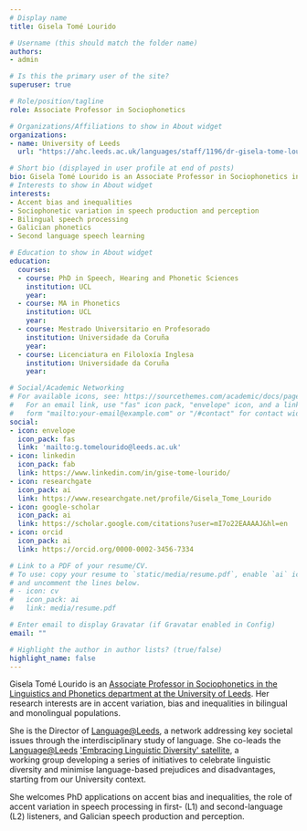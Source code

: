 ```yaml
---
# Display name
title: Gisela Tomé Lourido

# Username (this should match the folder name)
authors:
- admin

# Is this the primary user of the site?
superuser: true

# Role/position/tagline
role: Associate Professor in Sociophonetics

# Organizations/Affiliations to show in About widget
organizations:
- name: University of Leeds
  url: "https://ahc.leeds.ac.uk/languages/staff/1196/dr-gisela-tome-lourido"

# Short bio (displayed in user profile at end of posts)
bio: Gisela Tomé Lourido is an Associate Professor in Sociophonetics in the Linguistics and Phonetics department at the University of Leeds.
# Interests to show in About widget
interests:
- Accent bias and inequalities
- Sociophonetic variation in speech production and perception
- Bilingual speech processing
- Galician phonetics
- Second language speech learning

# Education to show in About widget
education:
  courses:
  - course: PhD in Speech, Hearing and Phonetic Sciences
    institution: UCL
    year: 
  - course: MA in Phonetics
    institution: UCL
    year: 
  - course: Mestrado Universitario en Profesorado
    institution: Universidade da Coruña
    year: 
  - course: Licenciatura en Filoloxía Inglesa
    institution: Universidade da Coruña
    year:

# Social/Academic Networking
# For available icons, see: https://sourcethemes.com/academic/docs/page-builder/#icons
#   For an email link, use "fas" icon pack, "envelope" icon, and a link in the
#   form "mailto:your-email@example.com" or "/#contact" for contact widget.
social:
- icon: envelope
  icon_pack: fas
  link: 'mailto:g.tomelourido@leeds.ac.uk'
- icon: linkedin
  icon_pack: fab
  link: https://www.linkedin.com/in/gise-tome-lourido/
- icon: researchgate
  icon_pack: ai
  link: https://www.researchgate.net/profile/Gisela_Tome_Lourido
- icon: google-scholar
  icon_pack: ai
  link: https://scholar.google.com/citations?user=mI7o22EAAAAJ&hl=en
- icon: orcid
  icon_pack: ai
  link: https://orcid.org/0000-0002-3456-7334

# Link to a PDF of your resume/CV.
# To use: copy your resume to `static/media/resume.pdf`, enable `ai` icons in `params.toml`, 
# and uncomment the lines below.
# - icon: cv
#   icon_pack: ai
#   link: media/resume.pdf

# Enter email to display Gravatar (if Gravatar enabled in Config)
email: ""

# Highlight the author in author lists? (true/false)
highlight_name: false
---
```


Gisela Tomé Lourido is an <a href="https://ahc.leeds.ac.uk/languages/staff/1196/dr-gisela-tome-lourido" target="_blank"> Associate Professor in Sociophonetics in the Linguistics and Phonetics department at the University of Leeds</a>. Her research interests are in accent variation, bias and inequalities in bilingual and monolingual populations.

She is the Director of <a href="https://www.latl.leeds.ac.uk/" target="_blank"> Language@Leeds</a>, a network addressing key societal issues through the interdisciplinary study of language. She co-leads the <a href="https://www.latl.leeds.ac.uk/" target="_blank"> Language@Leeds</a> <a href="https://www.latl.leeds.ac.uk/embracing-linguistic-diversity/" target="_blank"> 'Embracing Linguistic Diversity' satellite</a>, a working group developing a series of initiatives to celebrate linguistic diversity and minimise language-based prejudices and disadvantages, starting from our University context.

She welcomes PhD applications on accent bias and inequalities, the role of accent variation in speech processing in first- (L1) and second-language (L2) listeners, and Galician speech production and perception.

